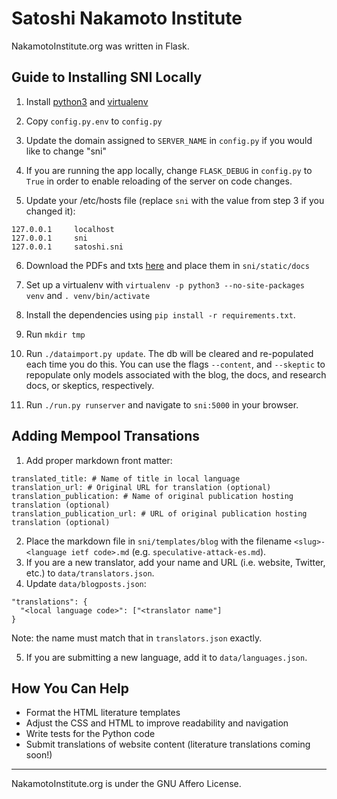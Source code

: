 Satoshi Nakamoto Institute
===========

NakamotoInstitute.org was written in Flask.

## Guide to Installing SNI Locally

1. Install [python3](https://www.python.org/) and [virtualenv](https://virtualenv.pypa.io/en/latest/)

2. Copy `config.py.env` to `config.py`

3. Update the domain assigned to `SERVER_NAME` in `config.py` if you would like to change "sni"

4. If you are running the app locally, change `FLASK_DEBUG` in `config.py` to `True` in order to enable reloading of the server on code changes.

5. Update your /etc/hosts file (replace `sni` with the value from step 3 if you changed it):
  ```
  127.0.0.1     localhost
  127.0.0.1     sni
  127.0.0.1     satoshi.sni
  ```

6. Download the PDFs and txts [here](https://nakamotoinstitute.org/static/docs/sni-docs.zip) and place them in `sni/static/docs`

7. Set up a virtualenv with `virtualenv -p python3 --no-site-packages venv` and `. venv/bin/activate`

8. Install the dependencies using `pip install -r requirements.txt`.

9. Run `mkdir tmp`

10. Run `./dataimport.py update`. The db will be cleared and re-populated each time you do this. You can use the flags `--content`, and `--skeptic` to repopulate only models associated with the blog, the docs, and research docs, or skeptics, respectively.

11. Run `./run.py runserver` and navigate to `sni:5000` in your browser.

## Adding Mempool Transations

1. Add proper markdown front matter:
```
translated_title: # Name of title in local language
translation_url: # Original URL for translation (optional)
translation_publication: # Name of original publication hosting translation (optional)
translation_publication_url: # URL of original publication hosting translation (optional)
```
2. Place the markdown file in `sni/templates/blog` with the filename `<slug>-<language ietf code>.md` (e.g. `speculative-attack-es.md`).
3. If you are a new translator, add your name and URL (i.e. website, Twitter, etc.) to `data/translators.json`.
4. Update `data/blogposts.json`:
```
"translations": {
  "<local language code>": ["<translator name"]
}
```
Note: the name must match that in `translators.json` exactly.

5. If you are submitting a new language, add it to `data/languages.json`.

## How You Can Help

* Format the HTML literature templates
* Adjust the CSS and HTML to improve readability and navigation
* Write tests for the Python code
* Submit translations of website content (literature translations coming soon!)

***

NakamotoInstitute.org is under the GNU Affero License.
